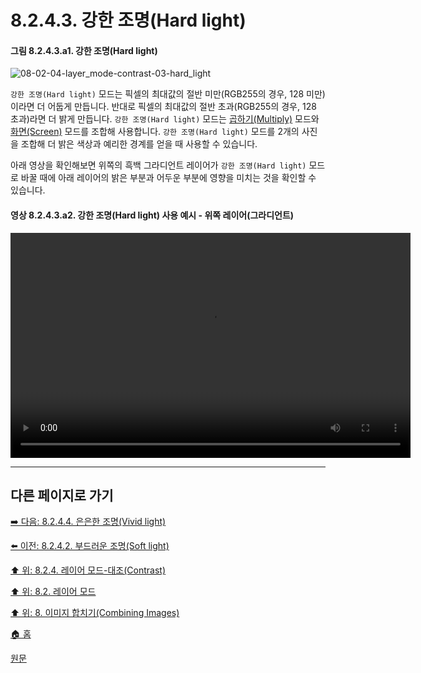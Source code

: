 # 8.2.4.3. 강한 조명(Hard light)
#### 그림 8.2.4.3.a1. 강한 조명(Hard light)
![08-02-04-layer_mode-contrast-03-hard_light](https://github.com/wonder13662/gimp/assets/15767104/3121fc44-fd8a-400c-aecd-b5a353125dd2)

`강한 조명(Hard light)` 모드는 픽셀의 최대값의 절반 미만(RGB255의 경우, 128 미만)이라면 더 어둡게 만듭니다. 반대로 픽셀의 최대값의 절반 초과(RGB255의 경우, 128 초과)라면 더 밝게 만듭니다. `강한 조명(Hard light)` 모드는 [곱하기(Multiply)](./08-02-03-03-00-multiply.md) 모드와 [화면(Screen)](./08-02-02-03-00-screen.md) 모드를 조합해 사용합니다. `강한 조명(Hard light)` 모드를 2개의 사진을 조합해 더 밝은 색상과 예리한 경계를 얻을 때 사용할 수 있습니다.

아래 영상을 확인해보면 위쪽의 흑백 그라디언트 레이어가 `강한 조명(Hard light)` 모드로 바꿀 때에 아래 레이어의 밝은 부분과 어두운 부분에 영향을 미치는 것을 확인할 수 있습니다.

#### 영상 8.2.4.3.a2. 강한 조명(Hard light) 사용 예시 - 위쪽 레이어(그라디언트)
<video controls="controls" width="640" height="360" src="https://github.com/wonder13662/gimp/assets/15767104/69459325-9b49-42e8-aa9f-510fae7225f2"></video>

***

## 다른 페이지로 가기

[➡️ 다음: 8.2.4.4. 은은한 조명(Vivid light)](./08-02-04-04-vivid_light.md)

[⬅️ 이전: 8.2.4.2. 부드러운 조명(Soft light)](./08-02-04-02-soft_light.md)

[⬆️ 위: 8.2.4. 레이어 모드-대조(Contrast)](./08-02-04-00-contrast-layer-modes.md)

[⬆️ 위: 8.2. 레이어 모드](./08-02-00-layer_modes.md)

[⬆️ 위: 8. 이미지 합치기(Combining Images)](./08-00-combining-images.md)

[🏠 홈](./00-home.md)

[원문](https://docs.gimp.org/2.10/ko/layer-mode-group-contrast.html#layer-mode-hard-light)
